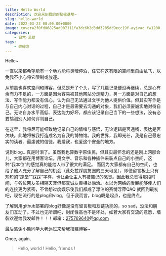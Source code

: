 ```yaml
---
title: Hello World
description: 欢迎来到我的的秘密基地~
slug: hello-world
date: 2022-03-23 00:00:00+0000
image: covera2f0fd06825ad087111fa3dc6b2d3dd3285dd9ecc19f-ayjvac_fw1200.jpg
categories:
    - 日常·总结
tags:
    - 碎碎念
---
```

Hello~

一直以来都希望能有一个地方能将灵魂停泊，任它在这有限的空间里自由乱飞，以免我不小心将它限制或放逐。

从前虽也喜欢空间和博客，但总是开了个头，写了几篇记录便没再继续，总是心有余而力不足的，一方面是因为容易被其他网站分走精力，另一方面是对自己的想法、写作能力都没有信心，认为自己无法通过文字为他人提供价值。但其实写作是与自己内心对话的过程，自己才是最需要去沟通的对象，我们必须要诚实地对待自己。无论自身水平高低、表达能力好坏，都应该记录自己当下的一些想法，没有必要揣测别人如何评判自己。

在这里，我将尽可能细致地记录自己的情绪与感悟，无论逻辑是否通畅，表达是否欠缺。此地将被我打造成名为自我的博物馆。我的世界，我即光芒，我是自己最忠实的读者、最虔诚的信徒，我爱我，也爱这个安全的地方。

说到blog...真是时泪了。虽然我也算数字原住民，但其实最怀念的还是刚上网那会儿，大家都在用博客论坛，用文字、音乐和各种插件来装点自己的小空间，这种“我本位”的感觉真的能给人带了很大的满足。 而因为大家都有自己的空间，也给了他人充分了解自己的机会（此处拉踩朋友圈的三天可见），即便留言板上只有短短的“跑堂”“踩踩”字样，也让会让主人有被惦记的感觉。因此我总觉得那段时间，与各位网友虽相隔天涯但都真诚友善相处融洽。本以为网络的发展能够使人们的连接更为紧密，不曾想过度娱乐使我们都成了漂泊的赛博浮萍QAQ 就回到最初吧，现在流行的是plog和vlog，但于我而言，blog既是起点，也是终点。

了解到用github部署的blog好像是没有留言板和友链功能的，so sad，没法和朋友们互动了。不过也无所谓吧，封闭性高也不是坏处，如若大家有交流的意愿，墙裂欢迎给我发邮件！！！邮箱：275769640@qq.com

最后感谢小熊同学大老远过来帮我搭建博客~

Once, again.

>Hello, world ! Hello, friends !
